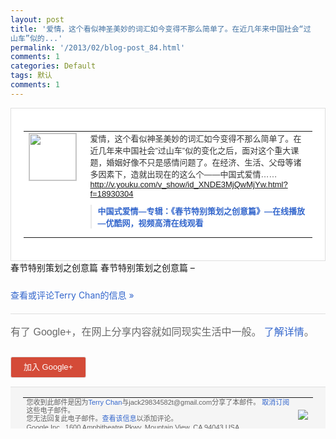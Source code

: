 ```yaml
---
layout: post
title: '爱情，这个看似神圣美妙的词汇如今变得不那么简单了。在近几年来中国社会“过
山车”似的...'
permalink: '/2013/02/blog-post_84.html'
comments: 1
categories: Default
tags: 默认
comments: 1
---
```

<!-- X-Notifications: 1:38f8423eb0000000 -->

<div style="border:solid 1px #dfdfdf;color:#686868;font:13px Arial"><div style="background-color:#fff;padding:20px;"><table cellpadding="0" cellspacing="0"><tr><td style="padding-right:15px;vertical-align:top"><a href="https://plus.google.com/_/notifications/emlink?emr=14900066512970582018&amp;emid=CLC-9q-9uLUCFUYKcgodFnUAAA&amp;path=%2F108643996575278738906&amp;dt=1360936992357&amp;uob=8"><img height="75" src="https://lh3.googleusercontent.com/-KKRGTyJ5Bl0/AAAAAAAAAAI/AAAAAAAAtnY/R4QEWIp3Ur0/s75-c-k-a/photo.jpg" style="border:solid 1px #cccccc;" width="75"/></a></td><td style="width:578px;color:#333;font:13px Arial;vertical-align:top"><div style="padding-bottom:10px">爱情，这个看似神圣美妙的词汇如今变得不那<wbr/>么简单了。在近几年来中国社会”过山车”似<wbr/>的变化之后，面对这个重大课题，婚姻好像不<wbr/>只是感情问题了。在经济、生活、父母等诸多<wbr/>因素下，造就出现在的这么个――中国式爱情<wbr/>……<a href="http://v.youku.com/v_show/id_XNDE3MjQwMjYw.html?f=18930304" rel="nofollow">http://v.youku<wbr/>.com/v_show/id_XNDE3<wbr/>MjQwMjYw.html?f=1893<wbr/>0304</a></div><div style="margin-bottom:10px;padding-left:10px; border-left:2px solid #EAEAEA"><span style="margin-right:5px"><a href="http://v.youku.com/v_show/id_XNDE3MjQwMjYw.html?f=18930304" style="color:#3366CC;text-decoration:none"><span style="font-weight:bold">中国式爱情―专辑：《春节特别策划之创意篇<wbr/>》―在线播放―优酷网，视频高清在线观看</span></a></span></div></td></tr></table></div></div>

<div style="padding-bottom:10px">春节特别策划之创意篇 春节特别策划之创意篇 –</div>

<a href="https://plus.google.com/_/notifications/emlink?emr=14900066512970582018&amp;emid=CLC-9q-9uLUCFUYKcgodFnUAAA&amp;path=%2F108643996575278738906%2Fposts%2FhWo7ctDg6r3%3Fgpinv%3DAMIXal9EKdZ_4jcaaWYJRZVb-4b-GY0yL5mOnhy7fuEANVJkidp-M1GoZFc4S-xb1GlOVScFeQEmOWIzMdW8XVtXwB1As98vsH1b2qckwVuaWZcOi2J_onM&amp;dt=1360936992357&amp;uob=8" style="color:#3366CC;text-decoration:none">查看或评论Terry Chan的信息 »</a>

<div style="margin-top:20px;border-top:solid 1px #dfdfdf"><div style="padding:15px 0;color:#686868;font:16px Arial">有了 Google+，在网上分享内容就如同现实生活中一般。 <a href="http://www.google.com/+/learnmore/" style="color:#3366CC;text-decoration:none">了解详情</a>。</div><p><a href="https://plus.google.com/_/notifications/emlink?emr=14900066512970582018&amp;emid=CLC-9q-9uLUCFUYKcgodFnUAAA&amp;path=%2F%3Fgpinv%3DAMIXal9EKdZ_4jcaaWYJRZVb-4b-GY0yL5mOnhy7fuEANVJkidp-M1GoZFc4S-xb1GlOVScFeQEmOWIzMdW8XVtXwB1As98vsH1b2qckwVuaWZcOi2J_onM&amp;dt=1360936992357&amp;uob=8" style="padding:1px 20px;min-width:54px;display:inline-block; background-color:#d44b38;text-align:center; font:13px Arial; border-radius:3px;color:#fff;border:solid 1px #dfdfdf; white-space:nowrap;text-decoration:none;height:30px;line-height:30px">加入 Google+</a></p></div>

<div style="border-top:solid 1px #dfdfdf;padding:0 20px; background-color:#f5f5f5"><table cellpadding="0" cellspacing="0" style="height:50px"><tbody><tr><td style="vertical-align:middle;width:100%; color:#636363;font:11px Arial; line-height:120%">您收到此邮件是因为<a href="https://plus.google.com/_/notifications/emlink?emr=14900066512970582018&amp;emid=CLC-9q-9uLUCFUYKcgodFnUAAA&amp;path=%2F108643996575278738906%3Fgpinv%3DAMIXal9EKdZ_4jcaaWYJRZVb-4b-GY0yL5mOnhy7fuEANVJkidp-M1GoZFc4S-xb1GlOVScFeQEmOWIzMdW8XVtXwB1As98vsH1b2qckwVuaWZcOi2J_onM&amp;dt=1360936992357&amp;uob=8" style="color:#3366CC;text-decoration:none">Terry Chan</a>与jack29834582t@gmail.com分享了本邮件。 <a href="https://plus.google.com/_/notifications/emlink?emr=14900066512970582018&amp;emid=CLC-9q-9uLUCFUYKcgodFnUAAA&amp;path=%2F_%2Fnonplus%2Femailsettings%3Fgpinv%3DAMIXal9EKdZ_4jcaaWYJRZVb-4b-GY0yL5mOnhy7fuEANVJkidp-M1GoZFc4S-xb1GlOVScFeQEmOWIzMdW8XVtXwB1As98vsH1b2qckwVuaWZcOi2J_onM%26est%3DADH5u8WYtYMXVSVrUEV8jsP87jul-WBOhFTCMLjK8eW7syHBXPKsej9rfVwDZDtGniA4Dc7moxs4VB_Fto-mrhKb4LOHhaBKJnqKscXTx-sMkt0mLFdUzDVPv0AAWcT_orXlonYNToEU4OAbeQfEQ8f-JXtAy46nyQ&amp;dt=1360936992357&amp;uob=8" style="color:#3366CC;text-decoration:none">取消订阅</a>这些电子邮件。<br/>您无法回复此电子邮件。<a href="https://plus.google.com/_/notifications/emlink?emr=14900066512970582018&amp;emid=CLC-9q-9uLUCFUYKcgodFnUAAA&amp;path=%2F108643996575278738906%2Fposts%2FhWo7ctDg6r3%3Fgpinv%3DAMIXal9EKdZ_4jcaaWYJRZVb-4b-GY0yL5mOnhy7fuEANVJkidp-M1GoZFc4S-xb1GlOVScFeQEmOWIzMdW8XVtXwB1As98vsH1b2qckwVuaWZcOi2J_onM&amp;dt=1360936992357&amp;uob=8" style="color:#3366CC;text-decoration:none">查看该信息</a>以添加评论。<br/>Google Inc., 1600 Amphitheatre Pkwy, Mountain View, CA 94043 USA</td><td><img src="https://ssl.gstatic.com/s2/oz/images/notifications/logo/google-plus-6617a72bb36cc548861652780c9e6ff1.png"/></td></tr></tbody></table></div>